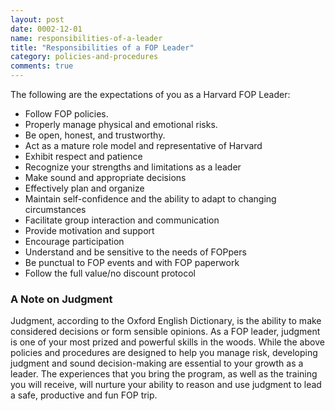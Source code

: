```yaml
---
layout: post
date: 0002-12-01
name: responsibilities-of-a-leader
title: "Responsibilities of a FOP Leader"
category: policies-and-procedures
comments: true
---
```


The following are the expectations of you as a Harvard FOP Leader:

- Follow FOP policies.
- Properly manage physical and emotional risks.
- Be open, honest, and trustworthy.
- Act as a mature role model and representative of Harvard
- Exhibit respect and patience
- Recognize your strengths and limitations as a leader
- Make sound and appropriate decisions
- Effectively plan and organize
- Maintain self-confidence and the ability to adapt to changing circumstances
- Facilitate group interaction and communication
- Provide motivation and support
- Encourage participation
- Understand and be sensitive to the needs of FOPpers
- Be punctual to FOP events and with FOP paperwork
- Follow the full value/no discount protocol

### A Note on Judgment

Judgment, according to the Oxford English Dictionary, is the ability to make considered decisions or form sensible opinions. As a FOP leader, judgment is one of your most prized and powerful skills in the woods. While the above policies and procedures are designed to help you manage risk, developing judgment and sound decision-making are essential to your growth as a leader. The experiences that you bring the program, as well as the training you will receive, will nurture your ability to reason and use judgment to lead a safe, productive and fun FOP trip.
